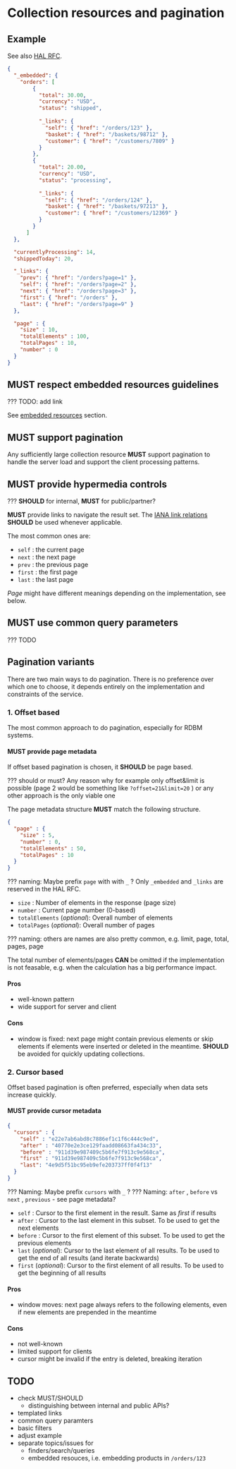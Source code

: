 # Collection resources and pagination

## Example

See also [HAL RFC](https://tools.ietf.org/html/draft-kelly-json-hal-08#section-6).

``` json
{
  "_embedded": {
    "orders": [
        {
          "total": 30.00,
          "currency": "USD",
          "status": "shipped",
          
          "_links": {
            "self": { "href": "/orders/123" },
            "basket": { "href": "/baskets/98712" },
            "customer": { "href": "/customers/7809" }
          }
        },
        {
          "total": 20.00,
          "currency": "USD",
          "status": "processing",
          
          "_links": {
            "self": { "href": "/orders/124" },
            "basket": { "href": "/baskets/97213" },
            "customer": { "href": "/customers/12369" }
          }
        }
      ]
  },

  "currentlyProcessing": 14,
  "shippedToday": 20,

  "_links": {
    "prev": { "href": "/orders?page=1" },
    "self": { "href": "/orders?page=2" },
    "next": { "href": "/orders?page=3" },
    "first": { "href": "/orders" },
    "last": { "href": "/orders?page=9" }
  },

  "page" : {
    "size" : 10,
    "totalElements" : 100,
    "totalPages" : 10,
    "number" : 0
  }
}
```

## **MUST** respect embedded resources guidelines

??? TODO: add link

See [embedded resources](#embedded-resources) section.

## **MUST** support pagination

Any sufficiently large collection resource **MUST** support pagination to handle the server load and support the client processing patterns.

## **MUST** provide hypermedia controls

??? **SHOULD** for internal, **MUST** for public/partner?

**MUST** provide links to navigate the result set.
The [IANA link relations](http://www.iana.org/assignments/link-relations/link-relations.xhtml) **SHOULD** be used whenever applicable.

The most common ones are:

* `self` : the current page
* `next` : the next page
* `prev` : the previous page
* `first` : the first page
* `last` : the last page

 *Page* might have different meanings depending on the implementation, see below.

 ## **MUST** use common query parameters

??? TODO

## Pagination variants

There are two main ways to do pagination.
There is no preference over which one to choose, it depends entirely on the implementation and constraints of the service.

### 1. Offset based

The most common approach to do pagination, especially for RDBM systems.

#### **MUST** provide page metadata

If offset based pagination is chosen, it **SHOULD** be page based.

??? should or must? Any reason why for example only offset&limit is possible (page 2 would be something like `?offset=21&limit=20` ) or any other approach is the only viable one

The page metadata structure **MUST** match the following structure.

``` json
{
  "page" : {
    "size" : 5,
    "number" : 0,
    "totalElements" : 50,
    "totalPages" : 10
  }
} 
```

??? naming: Maybe prefix `page` with with `_` ? Only `_embedded` and `_links` are reserved in the HAL RFC.

* `size` : Number of elements in the response (page size)
* `number` : Current page number (0-based)
* `totalElements` (*optional*): Overall number of elements
* `totalPages` (*optional*): Overall number of pages

??? naming: others are names are also pretty common, e.g. limit, page, total, pages, page

The total number of elements/pages **CAN** be omitted if the implementation is not feasable, e.g. when the calculation has a big performance impact.

#### Pros

* well-known pattern
* wide support for server and client

#### Cons

* window is fixed: next page might contain previous elements or skip elements if elements were inserted or deleted in the meantime. **SHOULD** be avoided for quickly updating collections.

### 2. Cursor based

Offset based pagination is often preferred, especially when data sets increase quickly.

#### **MUST** provide cursor metadata

``` json
{
  "cursors" : {
    "self" : "e22e7ab6abd8c7886ef1c1f6c444c9ed",
    "after" : "40770e2e3ce129faadd08663fa434c33",
    "before" : "911d39e987409c5b6fe7f913c9e568ca",
    "first" : "911d39e987409c5b6fe7f913c9e568ca",
    "last": "4e9d5f51bc95eb9efe203737ff0f4f13"
  }
}
```

??? Naming: Maybe prefix `cursors` with `_` ?
??? Naming: `after` , `before` vs `next` , `previous` - see page metadata?

* `self` : Cursor to the first element in the result. Same as *first* if results
* `after` : Cursor to the last element in this subset. To be used to get the next elements
* `before` : Cursor to the first element of this subset. To be used to get the previous elements
* `last` (*optional*): Cursor to the last element of all results. To be used to get the end of all results (and iterate backwards)
* `first` (*optional*): Cursor to the first element of all results. To be used to get the beginning of all results

#### Pros

* window moves: next page always refers to the following elements, even if new elements are prepended in the meantime

#### Cons

* not well-known
* limited support for clients
* cursor might be invalid if the entry is deleted, breaking iteration

## TODO

* check MUST/SHOULD
  + distinguishing between internal and public APIs?
* templated links
* common query paramters
* basic filters
* adjust example
* separate topics/issues for
  + finders/search/queries
  + embedded resouces, i.e. embedding products in `/orders/123`
